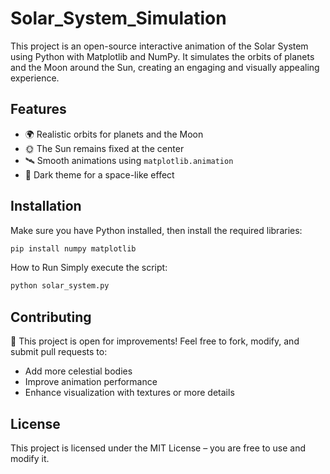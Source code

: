 # **Solar_System_Simulation**

This project is an open-source interactive animation of the Solar System using Python with Matplotlib and NumPy. It simulates the orbits of planets and the Moon around the Sun, creating an engaging and visually appealing experience.

## **Features**
- 🌍 Realistic orbits for planets and the Moon
- 🌞 The Sun remains fixed at the center
- 🛰️ Smooth animations using `matplotlib.animation`
- 🎨 Dark theme for a space-like effect

## **Installation**
Make sure you have Python installed, then install the required libraries:

```bash
pip install numpy matplotlib
```
How to Run
Simply execute the script:
```bash
python solar_system.py
````

## **Contributing**
🚀 This project is open for improvements! Feel free to fork, modify, and submit pull requests to:

- Add more celestial bodies
- Improve animation performance
- Enhance visualization with textures or more details
  
## **License**
This project is licensed under the MIT License – you are free to use and modify it.


